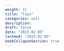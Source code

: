 ```yaml
---
weight: 31
title: "Tips"
categories: null
description: 
draft: false
date: "2023-02-05"
lastmod: "2023-02-05"
bookCollapseSection: true
---
```


